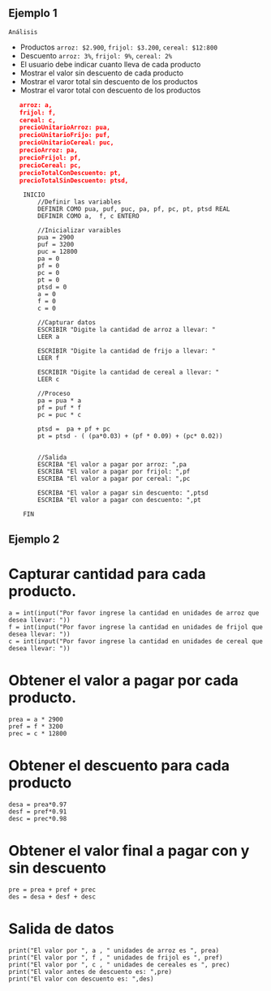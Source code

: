## Ejemplo 1

    Análisis
- Productos `arroz: $2.900`, `frijol: $3.200`, `cereal: $12:800`
- Descuento `arroz: 3%`, `frijol: 9%`, `cereal: 2%`
- El usuario debe indicar cuanto lleva de cada producto
- Mostrar el valor sin descuento de cada producto
- Mostrar el varor total sin descuento de los productos
- Mostrar el varor total con descuento de los productos 

 ```json
    arroz: a, 
    frijol: f,
    cereal: c,
    precioUnitarioArroz: pua,
    precioUnitarioFrijo: puf,
    precioUnitarioCereal: puc,
    precioArroz: pa,
    precioFrijol: pf,
    precioCereal: pc,
    precioTotalConDescuento: pt,
    precioTotalSinDescuento: ptsd,
 ```


```
    INICIO 
        //Definir las variables
        DEFINIR COMO pua, puf, puc, pa, pf, pc, pt, ptsd REAL
        DEFINIR COMO a,  f, c ENTERO

        //Inicializar varaibles
        pua = 2900
        puf = 3200
        puc = 12800
        pa = 0
        pf = 0
        pc = 0
        pt = 0
        ptsd = 0
        a = 0
        f = 0
        c = 0

        //Capturar datos 
        ESCRIBIR "Digite la cantidad de arroz a llevar: "
        LEER a

        ESCRIBIR "Digite la cantidad de frijo a llevar: "
        LEER f

        ESCRIBIR "Digite la cantidad de cereal a llevar: "
        LEER c

        //Proceso
        pa = pua * a
        pf = puf * f
        pc = puc * c
        
        ptsd =  pa + pf + pc
        pt = ptsd - ( (pa*0.03) + (pf * 0.09) + (pc* 0.02))
        

        //Salida
        ESCRIBA "El valor a pagar por arroz: ",pa
        ESCRIBA "El valor a pagar por frijol: ",pf
        ESCRIBA "El valor a pagar por cereal: ",pc

        ESCRIBA "El valor a pagar sin descuento: ",ptsd
        ESCRIBA "El valor a pagar con descuento: ",pt

    FIN
```


## Ejemplo 2

# Capturar cantidad para cada producto.
    a = int(input("Por favor ingrese la cantidad en unidades de arroz que desea llevar: "))
    f = int(input("Por favor ingrese la cantidad en unidades de frijol que desea llevar: "))
    c = int(input("Por favor ingrese la cantidad en unidades de cereal que desea llevar: "))

# Obtener el valor a pagar por cada producto.
    prea = a * 2900
    pref = f * 3200
    prec = c * 12800

# Obtener el descuento para cada producto
    desa = prea*0.97
    desf = pref*0.91
    desc = prec*0.98

# Obtener el valor final a pagar con y sin descuento
    pre = prea + pref + prec
    des = desa + desf + desc

# Salida de datos
    print("El valor por ", a , " unidades de arroz es ", prea)
    print("El valor por ", f , " unidades de frijol es ", pref)
    print("El valor por ", c , " unidades de cereales es ", prec)
    print("El valor antes de descuento es: ",pre)
    print("El valor con descuento es: ",des)
